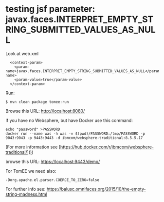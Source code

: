 # testing jsf parameter: javax.faces.INTERPRET_EMPTY_STRING_SUBMITTED_VALUES_AS_NULL

Look at web.xml

```
  <context-param>
    <param-name>javax.faces.INTERPRET_EMPTY_STRING_SUBMITTED_VALUES_AS_NULL</param-name>
    <param-value>true</param-value>
  </context-param>
```

Run:
```
$ mvn clean package tomee:run
```

Browse this URL: [http://localhost:8080/]()

If you have no Websphere, but have Docker use this command:

```
echo "password" >PASSWORD
docker run --name was -h was -v $(pwd)/PASSWORD:/tmp/PASSWORD -p 9043:9043 -p 9443:9443 -d ibmcom/websphere-traditional:8.5.5.17
```
 
(For more information see [https://hub.docker.com/r/ibmcom/websphere-traditional/]()) 
 
browse this URL: [https://localhost:9443/demo/]()

For TomEE we need also:
```
-Dorg.apache.el.parser.COERCE_TO_ZERO=false
```

For further info see: https://balusc.omnifaces.org/2015/10/the-empty-string-madness.html

